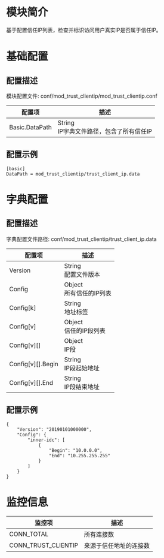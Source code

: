 # 模块简介 

基于配置信任IP列表，检查并标识访问用户真实IP是否属于信任IP。

# 基础配置

## 配置描述
模块配置文件: conf/mod_trust_clientip/mod_trust_clientip.conf

| 配置项         | 描述                             |
| -------------- | -------------------------------- |
| Basic.DataPath | String<br>IP字典文件路径，包含了所有信任IP |

## 配置示例
```
[basic]
DataPath = mod_trust_clientip/trust_client_ip.data
```

# 字典配置

## 配置描述
字典配置文件路径: conf/mod_trust_clientip/trust_client_ip.data

| 配置项            | 描述                            |
| ----------------- | ------------------------------- |
| Version           | String<br>配置文件版本          |
| Config            | Object<br>所有信任的IP列表      |
| Config[k]         | String<br>地址标签              |
| Config[v]         | Object<br>信任的IP段列表        |
| Config[v][]       | Object<br>IP段                  |
| Config[v][].Begin | String<br>IP段起始地址          |
| Config[v][].End   | String<br>IP段结束地址          |

## 配置示例
```
{
    "Version": "20190101000000",
    "Config": {
        "inner-idc": [
            {
                "Begin": "10.0.0.0",
                "End": "10.255.255.255"
            }
        ]
    }
}
```

# 监控信息

| 监控项                       | 描述                                   |
| ---------------------------- | -------------------------------------- |
| CONN_TOTAL                   | 所有连接数                             |
| CONN_TRUST_CLIENTIP          | 来源于信任地址的连接数                 |
